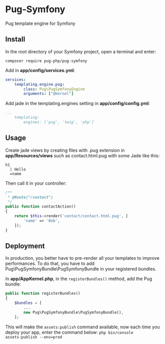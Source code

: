 # Pug-Symfony
Pug template engine for Symfony

## Install
In the root directory of your Symfony project, open a terminal and enter:
```shell
composer require pug-php/pug-symfony
```

Add in **app/config/services.yml**:
```yml
services:
    templating.engine.pug:
        class: Pug\PugSymfonyEngine
        arguments: ["@kernel"]
```

Add jade in the templating.engines setting in **app/config/config.yml**:
```yml
...
    templating:
        engines: ['pug', 'twig', 'php']
```

## Usage
Create jade views by creating files with .pug extension
in **app/Resources/views** such as contact.html.pug with
some Jade like this:
```pug
h1
  | Hello
  =name
```
Then call it in your controller:
```php
/**
 * @Route("/contact")
 */
public function contactAction()
{
    return $this->render('contact/contact.html.pug', [
        'name' => 'Bob',
    ]);
}
```

## Deployment

In production, you better have to pre-render all your templates to improve performances. To do that, you have to add Pug\PugSymfonyBundle\PugSymfonyBundle in your registered bundles.

In **app/AppKernel.php**, in the ```registerBundles()``` method, add the Pug bundle:
```php
public function registerBundles()
{
    $bundles = [
        ...
        new Pug\PugSymfonyBundle\PugSymfonyBundle(),
    ];
```

This will make the ```assets:publish``` command available, now each time you deploy your app, enter the command below:
```php bin/console assets:publish --env=prod```

